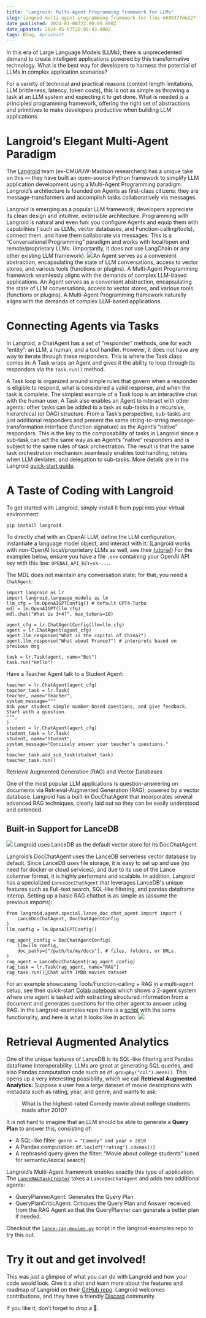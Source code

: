 ```yaml
---
title: "Langroid: Multi-Agent Programming framework for LLMs"
slug: langoid-multi-agent-programming-framework-for-llms-e609377de227
date_published: 2024-01-08T22:00:00.000Z
date_updated: 2024-05-07T20:05:43.000Z
tags: Blog, #prashant
---
```


In this era of Large Language Models (LLMs), there is unprecedented demand to create intelligent applications powered by this transformative technology. What is the best way for developers to harness the potential of LLMs in complex application scenarios?

For a variety of technical and practical reasons (context length limitations, LLM brittleness, latency, token costs), this is not as simple as throwing a task at an LLM system and expecting it to get done. What is needed is a principled programming framework, offering the right set of abstractions and primitives to make developers productive when building LLM applications.

# Langroid’s Elegant Multi-Agent Paradigm

The [Langroid](https://github.com/langroid/langroid) team (ex-CMU/UW-Madison researchers) has a unique take on this — they have built an open-source Python framework to simplify LLM application development using a Multi-Agent Programming paradigm. Langroid’s architecture is founded on Agents as first-class citizens: they are message-transformers and accomplish tasks collaboratively via messages.

Langroid is emerging as a popular LLM framework; developers appreciate its clean design and intuitive, extensible architecture. Programming with Langroid is natural and even fun: you configure Agents and equip them with capabilities ( such as LLMs, vector databases, and Function-calling/tools), connect them, and have them collaborate via messages. This is a “Conversational Programming” paradigm and works with local/open and remote/proprietary LLMs. (Importantly, it does not use LangChain or any other existing LLM framework).
![](https://miro.medium.com/v2/resize:fit:700/0*ZyNDw0VdCOT0n3eM.png)An Agent serves as a convenient abstraction, encapsulating the state of LLM conversations, access to vector stores, and various tools (functions or plugins). A Multi-Agent Programming framework seamlessly aligns with the demands of complex LLM-based applications.
An Agent serves as a convenient abstraction, encapsulating the state of LLM conversations, access to vector stores, and various tools (functions or plugins). A Multi-Agent Programming framework naturally aligns with the demands of complex LLM-based applications.

# Connecting Agents via Tasks

In Langroid, a ChatAgent has a set of “responder” methods, one for each “entity”: an LLM, a human, and a tool handler. However, it does not have any way to iterate through these responders. This is where the Task class comes in: A Task wraps an Agent and gives it the ability to loop through its responders via the `Task.run()` method.

A Task loop is organized around simple rules that govern when a responder is eligible to respond, what is considered a valid response, and when the task is complete. The simplest example of a Task loop is an interactive chat with the human user. A Task also enables an Agent to interact with other agents: other tasks can be added to a task as sub-tasks in a recursive, hierarchical (or DAG) structure. From a Task’s perspective, sub-tasks are just additional responders and present the same string-to-string message-transformation interface (function signature) as the Agent’s “native” responders. This is the key to the composability of tasks in Langroid since a sub-task can act the same way as an Agent’s “native” responders and is subject to the same rules of task orchestration. The result is that the same task orchestration mechanism seamlessly enables tool handling, retries when LLM deviates, and delegation to sub-tasks. More details are in the Langroid [quick-start guide](https://langroid.github.io/langroid/quick-start/).

# A Taste of Coding with Langroid

To get started with Langroid, simply install it from pypi into your virtual environment:

    pip install langroid
    

To directly chat with an OpenAI LLM, define the LLM configuration, instantiate a language model object, and interact with it: (Langroid works with non-OpenAI local/proprietary LLMs as well, see their [tutorial](https://langroid.github.io/langroid/tutorials/non-openai-llms/)) For the examples below, ensure you have a file `.env` containing your OpenAI API key with this line: `OPENAI_API_KEY=sk-...`.

The MDL does not maintain any conversation state; for that, you need a `ChatAgent`:

    import langroid as lr
    import langroid.language_models as lm
    llm_cfg = lm.OpenAIGPTConfig() # default GPT4-Turbo
    mdl = lm.OpenAIGPT(llm_cfg)
    mdl.chat("What is 3+4?", max_tokens=10)

    agent_cfg = lr.ChatAgentConfig(llm=llm_cfg)
    agent = lr.ChatAgent(agent_cfg)
    agent.llm_response("What is the capital of China?")
    agent.llm_response("What about France?") # interprets based on previous msg

    task = lr.Task(agent, name="Bot")
    task.run("Hello")

Have a Teacher Agent talk to a Student Agent:

    teacher = lr.ChatAgent(agent_cfg)
    teacher_task = lr.Task(
    teacher, name="Teacher",
    system_message="""
    Ask your student simple number-based questions, and give feedback.
    Start with a question.
    """,
    )
    student = lr.ChatAgent(agent_cfg)
    student_task = lr.Task(
    student, name="Student",
    system_message="Concisely answer your teacher's questions."
    )
    teacher_task.add_sub_task(student_task)
    teacher_task.run()

Retrieval Augmented Generation (RAG) and Vector Databases

One of the most popular LLM applications is question-answering on documents via Retrieval-Augmented Generation (RAG), powered by a vector database. Langroid has a built-in DocChatAgent that incorporates several advanced RAG techniques, clearly laid out so they can be easily understood and extended.

## Built-in Support for LanceDB
![](https://miro.medium.com/v2/resize:fit:500/1*1aHRaS2KR9jqGJlLiTo6CQ.jpeg)
Langroid uses LanceDB as the default vector store for its DocChatAgent.

Langroid’s DocChatAgent uses the LanceDB serverless vector database by default. Since LanceDB uses file storage, it is easy to set up and use (no need for docker or cloud services), and due to its use of the Lance columnar format, it is highly performant and scalable. In addition, Langroid has a specialized `LanceDocChatAgent` that leverages LanceDB's unique features such as Full-text search, SQL-like filtering, and pandas dataframe interop. Setting up a basic RAG chatbot is as simple as (assume the previous imports):

    from langroid.agent.special.lance_doc_chat_agent import import (
        LanceDocChatAgent, DocChatAgentConfig
    )
    llm_config = lm.OpenAIGPTConfig()
    
    rag_agent_config = DocChatAgentConfig(
        llm=llm_config, 
        doc_paths=["/path/to/my/docs"], # files, folders, or URLs.
    )
    rag_agent = LanceDocChatAgent(rag_agent_config)
    rag_task = lr.Task(rag_agent, name="RAG")
    rag_task.run()📄Chat with IMDB movies dataset
    

For an example showcasing Tools/Function-calling + RAG in a multi-agent setup, see their quick-start [Colab notebook](https://colab.research.google.com/github/langroid/langroid/blob/main/examples/Langroid_quick_start.ipynb) which shows a 2-agent system where one agent is tasked with extracting structured information from a document and generates questions for the other agent to answer using RAG. In the Langroid-examples repo there is a [script](https://github.com/langroid/langroid-examples/blob/main/examples/docqa/chat_multi_extract.py) with the same functionality, and here is what it looks like in action:
![](https://miro.medium.com/v2/resize:fit:700/0*o47mJpw_AbdhgJi5.gif)
# Retrieval Augmented Analytics

One of the unique features of LanceDB is its SQL-like filtering and Pandas dataframe interoperability. LLMs are great at generating SQL queries, and also Pandas computation code such as `df.groupby("col").mean()`. This opens up a very interesting possibility, which we call **Retrieval Augmented Analytics:** Suppose a user has a large dataset of movie descriptions with metadata such as rating, year, and genre, and wants to ask:

> **What is the highest-rated Comedy movie about college students made after 2010?**

It is not hard to imagine that an LLM should be able to generate a **Query Plan** to answer this, consisting of:

- A SQL-like filter: `genre = "Comedy" and year > 2010`
- A Pandas computation: `df.loc[df["rating"].idxmax()]`
- A rephrased query given the filter: “Movie about college students” (used for semantic/lexical search)

Langroid’s Multi-Agent framework enables exactly this type of application. The [`LanceRAGTaskCreator`](https://github.com/langroid/langroid/blob/main/langroid/agent/special/lance_rag/lance_rag_task.py) takes a `LanceDocChatAgent` and adds two additional agents:

- QueryPlannerAgent: Generates the Query Plan
- QueryPlanCriticAgent: Critiques the Query Plan and Answer received from the RAG Agent so that the QueryPlanner can generate a better plan if needed.

Checkout the [`lance-rag-movies.py`](https://github.com/langroid/langroid-examples/blob/main/examples/docqa/lance-rag-movies.py) script in the langroid-examples repo to try this out.

# Try it out and get involved!

This was just a glimpse of what you can do with Langroid and how your code would look. Give it a shot and learn more about the features and roadmap of Langroid on their [GitHub repo](https://github.com/langroid/langroid). Langroid welcomes contributions, and they have a friendly [Discord](https://discord.gg/ZU36McDgDs) community.

If you like it, don’t forget to drop a 🌟.
